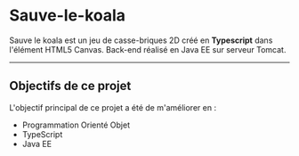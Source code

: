 # Sauve-le-koala

Sauve le koala est un jeu de casse-briques 2D créé en **Typescript** dans l'élément HTML5 Canvas.
Back-end réalisé en Java EE sur serveur Tomcat.

------------------------------

## Objectifs de ce projet

L'objectif principal de ce projet a été de m'améliorer en : 
* Programmation Orienté Objet
* TypeScript
* Java EE
